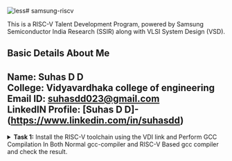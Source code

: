 ![less](https://github.com/user-attachments/assets/671ebb62-3a70-4e39-8c55-86f0d30605ad)#  samsung-riscv

This is a RISC-V Talent Development Program, powered by Samsung Semiconductor India Research (SSIR) along with VLSI System Design (VSD).

##  Basic Details About Me
**Name:** Suhas D D\
**College:** Vidyavardhaka college of engineering\
**Email ID:** suhasdd023@gmail.com\
**LinkedIN Profile:** [Suhas D D]-(https://www.linkedin.com/in/suhasdd)
---------------------------------------------------------------------------------------------------------------
<details>
<summary><b>Task 1:</b> Install the RISC-V toolchain using the VDI link and Perform GCC Compilation In Both Normal gcc-compiler and RISC-V Based gcc compiler and check the result. </summary>   
<br>
  
* VDI Link: https://forgefunder.com/~kunal/riscv_workshop.vdi and password for the machine is vsdiat

**1. Install Ubuntu 18.04 LTS(Bionic Beaver) on Oracle Virtual Machine Box as given in the file**

![VMmachineinstalled](https://github.com/user-attachments/assets/a7422b50-d086-476c-8f80-8e6e294959f4)

**2. Create a Basic C file then Compile it with normal GCC-Compiler and See the Output**
```
$ gvim sum.c
$ gcc sum.c
$ ./a.out
```

![sum1ton](https://github.com/user-attachments/assets/e0a783f5-a276-4979-a62f-8cd266a2e0dd)

**3. Now Compile the same file with RISC-V Gcc-Compiler**

```
$ riscv64-unknown-elf-gcc -O1 -mabi=lp64 -march=rv64i -o sum.o sum.c
```

![compile with gcc](https://github.com/user-attachments/assets/2ead9270-b9cb-431b-a288-b1a6f4192e41)

Verify that the file has been compiled using below command

```
$ ls -ltr sum.o
```

**4. Check the assembly level file and know the RISC-V command operations**

Obtain the assembly level code file by using below command.

```
$ riscv64-unknown-elf-objdump -d sum.o
```
![check assembly level file](https://github.com/user-attachments/assets/f4ef2f5d-943c-4a42-9451-c5428a42d1ac)

![no of address in o1 dump](https://github.com/user-attachments/assets/3472c52e-8e9a-452f-bedd-13f819ed2eb6)

* Here the **-d** stands for disassemble
* Next run the below command
```
$ riscv64-unknown-elf-objdump -d sum.o | less
```
![less](https://github.com/user-attachments/assets/d9bdf7dd-b4b4-4f09-a52f-54f5f5f57ca7)

* Now check for main by pressing **/** .
* The main here refers to int main() of your c file and keep in mind that the main should be present inside the <>.

  
![no of address in o1 dump](https://github.com/user-attachments/assets/2c515dd9-f3c9-49fd-8a0e-4324d3bc86d3)

* Now see here mine file took total of **15** instructions to complete the execution of int main() part.
* So, how did I get to know it took 15 instructions simple 101c0-10184=2C. 3C divided by 4 you get 15. 101c0 are last numbers before the atexit part see the image.
* These is when I used ```$ riscv64-unknown-elf-gcc -O1 -mabi=lp64 -march=rv64i -o sum.o sum.c``` command
* If Replace -O1 with -Ofast i.e ```$ riscv64-unknown-elf-gcc -Ofast -mabi=lp64 -march=rv64i -o sum.o sum.c``` then you would see reduction in instruction cycle.

  
  ![ofast](https://github.com/user-attachments/assets/8186de3e-e8a3-4bb4-a598-d8dd658e7aa0)


 * For mine it is same but for you it should change for that please change the **a** value from 10 to 100 or something big number.
